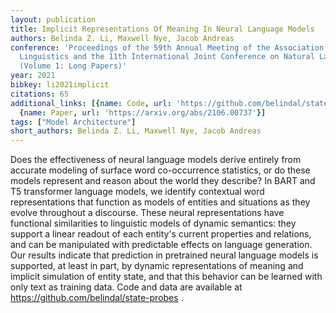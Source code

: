```yaml
---
layout: publication
title: Implicit Representations Of Meaning In Neural Language Models
authors: Belinda Z. Li, Maxwell Nye, Jacob Andreas
conference: 'Proceedings of the 59th Annual Meeting of the Association for Computational
  Linguistics and the 11th International Joint Conference on Natural Language Processing
  (Volume 1: Long Papers)'
year: 2021
bibkey: li2021implicit
citations: 65
additional_links: [{name: Code, url: 'https://github.com/belindal/state-probes'},
  {name: Paper, url: 'https://arxiv.org/abs/2106.00737'}]
tags: ["Model Architecture"]
short_authors: Belinda Z. Li, Maxwell Nye, Jacob Andreas
---
```

Does the effectiveness of neural language models derive entirely from
accurate modeling of surface word co-occurrence statistics, or do these models
represent and reason about the world they describe? In BART and T5 transformer
language models, we identify contextual word representations that function as
models of entities and situations as they evolve throughout a discourse. These
neural representations have functional similarities to linguistic models of
dynamic semantics: they support a linear readout of each entity's current
properties and relations, and can be manipulated with predictable effects on
language generation. Our results indicate that prediction in pretrained neural
language models is supported, at least in part, by dynamic representations of
meaning and implicit simulation of entity state, and that this behavior can be
learned with only text as training data. Code and data are available at
https://github.com/belindal/state-probes .
